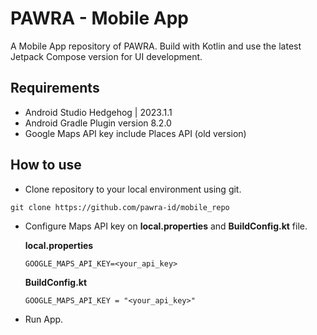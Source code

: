# PAWRA - Mobile App 

A Mobile App repository of PAWRA. Build with Kotlin and use the latest Jetpack Compose version for UI development.

## Requirements
- Android Studio Hedgehog | 2023.1.1
- Android Gradle Plugin version 8.2.0
- Google Maps API key include Places API (old version)

## How to use

- Clone repository to your local environment using git.
```
git clone https://github.com/pawra-id/mobile_repo
```
- Configure Maps API key on **local.properties** and **BuildConfig.kt** file.
    
    **local.properties**
    ```
    GOOGLE_MAPS_API_KEY=<your_api_key>
    ```
    **BuildConfig.kt**
    ```
    GOOGLE_MAPS_API_KEY = "<your_api_key>"
    ```
- Run App.

